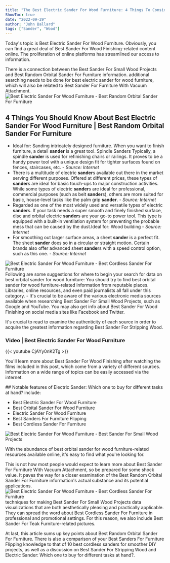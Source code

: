```yaml
---
title: "The Best Electric Sander For Wood Furniture: 4 Things To Consider"
ShowToc: true 
date: "2022-09-29"
author: "John Ballard" 
tags: ["Sander", "Wood"]
---
```


	
Today's topic is Best Electric Sander For Wood Furniture. Obviously, you can find a great deal of Best Sander For Wood Finishing-related content online. The proliferation of online platforms has streamlined our access to information.

There is a connection between the Best Sander For Small Wood Projects and Best Random Orbital Sander For Furniture information. additional searching needs to be done for best electric sander for wood furniture, which will also be related to Best Sander For Furniture With Vacuum Attachment.
<img loading="lazy" src="https://i.pinimg.com/736x/4b/f4/3c/4bf43cda8c62275401ab1228fea1293a.jpg" onerror="this.onerror=null;this.src='https://blogger.googleusercontent.com/img/a/AVvXsEhe7F7TRXHtjiKvHb5vS7DmnxvpHiDyoYyYvm1nHB3Qp2_w3BnM6A2eq4v7FYxCC9bfZt3a9vIMtAYEKUiaDQbHMg-ViyGmRIj39MLp0bGFfgfYw1Dc9q_H-T0wiTm3l0Uq42dETrN9eC8aGJ9_IORZsxST1AcLR7np1koOfcc7tnHa4S8Mwz_xD9d0=s16000';" alt="Best Electric Sander For Wood Furniture - Best Random Orbital Sander For Furniture" >

## 4 Things You Should Know About Best Electric Sander For Wood Furniture | Best Random Orbital Sander For Furniture
-   Ideal for: Sanding intricately designed furniture. When you want to finish furniture, a detail **sander** is a great tool. Spindle Sanders Typically, a spindle **sander** is used for refinishing chairs or railings. It proves to be a handy power tool with a unique design fit for tighter surfaces found on fences, staircases, etc. - <cite>Source: Internet</cite>
-   There is a multitude of electric **sander**s available out there in the market serving different purposes. Offered at different prices, these types of **sander**s are ideal for basic touch-ups to major construction activities. While some types of electric **sander**s are ideal for professional, commercial purposes (such as belt **sander**s), others are more suited for basic, house-level tasks like the palm grip **sander**. - <cite>Source: Internet</cite>
-   Regarded as one of the most widely used and versatile types of electric **sander**s. If your task needs a super smooth and finely finished surface, disc and orbital electric **sander**s are your go-to power tool. This type is equipped with a built-in ventilation system for preventing the probable mess that can be caused by the dust.Ideal for: Wood building - <cite>Source: Internet</cite>
-   For smoothing out larger surface areas, a sheet **sander** is a perfect fit. The sheet **sander** does so in a circular or straight motion. Certain brands also offer advanced sheet **sander**s with a speed control option, such as this one. - <cite>Source: Internet</cite>


<img loading="lazy" src="https://www.decorhomeideas.com/wp-content/uploads/2018/09/Timber-Home-Corner-Fireplace.jpg" onerror="this.onerror=null;this.src='https://blogger.googleusercontent.com/img/a/AVvXsEhe7F7TRXHtjiKvHb5vS7DmnxvpHiDyoYyYvm1nHB3Qp2_w3BnM6A2eq4v7FYxCC9bfZt3a9vIMtAYEKUiaDQbHMg-ViyGmRIj39MLp0bGFfgfYw1Dc9q_H-T0wiTm3l0Uq42dETrN9eC8aGJ9_IORZsxST1AcLR7np1koOfcc7tnHa4S8Mwz_xD9d0=s16000';" alt="Best Electric Sander For Wood Furniture - Best Cordless Sander For Furniture" >
Following are some suggestions for where to begin your search for data on best orbital sander for wood furniture:
You should try to find best orbital sander for wood furniture-related information from reputable places. Libraries, online resources, and even paid journalists all fall under this category.
- It's crucial to be aware of the various electronic media sources available when researching Best Sander For Small Wood Projects, such as Google and YouTube. You may also get info about Best Sander For Wood Finishing on social media sites like Facebook and Twitter.

It's crucial to read to examine the authenticity of each source in order to acquire the greatest information regarding Best Sander For Stripping Wood.

### Video | Best Electric Sander For Wood Furniture
{{< youtube CjAYy0nK2Tg >}} 

You'll learn more about Best Sander For Wood Finishing after watching the films included in this post, which come from a variety of different sources. Information on a wide range of topics can be easily accessed via the internet.
<script async="async" data-cfasync="false" src="//normallydemandedalter.com/fe63df3c5408708b15d8dc3d9b206b31/invoke.js"></script>
<div id="container-fe63df3c5408708b15d8dc3d9b206b31"></div>
## Notable features of Electric Sander: Which one to buy for different tasks at hand? include:

- Best Electric Sander For Wood Furniture
- Best Orbital Sander For Wood Furniture
- Electric Sander For Wood Furniture
- Best Sanders For Furniture Flipping
- Best Cordless Sander For Furniture

 <img loading="lazy" src="https://i.pinimg.com/736x/1b/52/8c/1b528ce2dcadc879e87de2b44066adbb.jpg" onerror="this.onerror=null;this.src='https://blogger.googleusercontent.com/img/a/AVvXsEhe7F7TRXHtjiKvHb5vS7DmnxvpHiDyoYyYvm1nHB3Qp2_w3BnM6A2eq4v7FYxCC9bfZt3a9vIMtAYEKUiaDQbHMg-ViyGmRIj39MLp0bGFfgfYw1Dc9q_H-T0wiTm3l0Uq42dETrN9eC8aGJ9_IORZsxST1AcLR7np1koOfcc7tnHa4S8Mwz_xD9d0=s16000';" alt="Best Electric Sander For Wood Furniture - Best Sander For Small Wood Projects" >

With the abundance of best orbital sander for wood furniture-related resources available online, it's easy to find what you're looking for.

This is not how most people would expect to learn more about Best Sander For Furniture With Vacuum Attachment, so be prepared for some shock value. It paves the way for a closer examination of the Best Random Orbital Sander For Furniture information's actual substance and its potential applications.
<img loading="lazy" src="https://bestbackyardgear.com/wp-content/uploads/2020/02/best-battery-powered-string-trimmers-2021-1-768x512.jpg" onerror="this.onerror=null;this.src='https://blogger.googleusercontent.com/img/a/AVvXsEhe7F7TRXHtjiKvHb5vS7DmnxvpHiDyoYyYvm1nHB3Qp2_w3BnM6A2eq4v7FYxCC9bfZt3a9vIMtAYEKUiaDQbHMg-ViyGmRIj39MLp0bGFfgfYw1Dc9q_H-T0wiTm3l0Uq42dETrN9eC8aGJ9_IORZsxST1AcLR7np1koOfcc7tnHa4S8Mwz_xD9d0=s16000';" alt="Best Electric Sander For Wood Furniture - Best Cordless Sander For Furniture" >
techniques for making Best Sander For Small Wood Projects data visualizations that are both aesthetically pleasing and practically applicable. They can spread the word about Best Cordless Sander For Furniture in professional and promotional settings. For this reason, we also include Best Sander For Teak Furniture-related pictures.

At last, this article sums up key points about Best Random Orbital Sander For Furniture. There is also a comparison of your Best Sanders For Furniture Flipping knowledge to that of 10 best cordless sanders for smoother DIY projects, as well as a discussion on Best Sander For Stripping Wood and Electric Sander: Which one to buy for different tasks at hand?.
	
	


